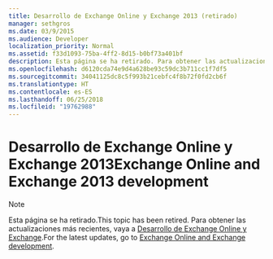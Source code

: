 ```yaml
---
title: Desarrollo de Exchange Online y Exchange 2013 (retirado)
manager: sethgros
ms.date: 03/9/2015
ms.audience: Developer
localization_priority: Normal
ms.assetid: f33d1093-75ba-4ff2-8d15-b0bf73a401bf
description: Esta página se ha retirado. Para obtener las actualizaciones más recientes, vaya al tema Desarrollo de Exchange Online y Exchange.
ms.openlocfilehash: d6120cda74e9d4a628be93c59dc3b711cc1f7df5
ms.sourcegitcommit: 34041125dc8c5f993b21cebfc4f8b72f0fd2cb6f
ms.translationtype: HT
ms.contentlocale: es-ES
ms.lasthandoff: 06/25/2018
ms.locfileid: "19762988"
---
```

# <a name="exchange-online-and-exchange-2013-development"></a><span data-ttu-id="01d9b-104">Desarrollo de Exchange Online y Exchange 2013</span><span class="sxs-lookup"><span data-stu-id="01d9b-104">Exchange Online and Exchange 2013 development</span></span>

> [!NOTE] 
> <span data-ttu-id="01d9b-105">Esta página se ha retirado.</span><span class="sxs-lookup"><span data-stu-id="01d9b-105">This topic has been retired.</span></span> <span data-ttu-id="01d9b-106">Para obtener las actualizaciones más recientes, vaya a [Desarrollo de Exchange Online y Exchange](exchange-server-development.md).</span><span class="sxs-lookup"><span data-stu-id="01d9b-106">For the latest updates, go to [Exchange Online and Exchange development](exchange-server-development.md).</span></span>

